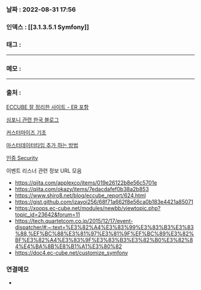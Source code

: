 ### 날짜 :  2022-08-31 17:56

### 인덱스 : [[3.1.3.5.1 Symfony]]

### 태그 :

----

### 메모 :



----
### 출처 :

[ECCUBE 잘 정리한 사이트 - ER 포함](https://zenn.dev/ta_toshio/books/d7332514b60346/viewer/0dbd00)

[심포니 관련 한국 블로그](https://intrepidgeeks.com/tutorial/introduction-to-symphony-framework)

[커스터마이즈 기초](https://homupedia.com/eccube4-template-customize.html)

[마스터데이터타입 추가 하는 방법](https://yassu.jp/pukiwiki/index.php?EC-CUBE4+%A5%DE%A5%B9%A5%BF%A5%C6%A1%BC%A5%D6%A5%EB%A4%CE%BA%EE%C0%AE)

[인증 Security ](https://blog.junpeko.com/eccube-security)

이벤트 리스너 관련 정보 URL 모음
- https://qiita.com/applexco/items/019e26122b8e56c5701e
- https://qiita.com/okazy/items/7edacdafef0b38a2b853
- https://www.shiro8.net/blog/eccube_report/624.html
- https://gist.github.com/izayoi256/68f71a662f8e56ca0b183e4421a85071
- https://xoops.ec-cube.net/modules/newbb/viewtopic.php?topic_id=23642&forum=11
- https://tech.quartetcom.co.jp/2015/12/17/event-dispatcher/#:~:text=%E3%82%A4%E3%83%99%E3%83%B3%E3%83%88,%EF%BC%88%E3%81%97%E3%81%9F%EF%BC%89%E3%82%BF%E3%82%A4%E3%83%9F%E3%83%B3%E3%82%B0%E3%82%84%E4%BA%8B%E8%B1%A1%E3%80%82
- https://doc4.ec-cube.net/customize_symfony


### 연결메모
-









